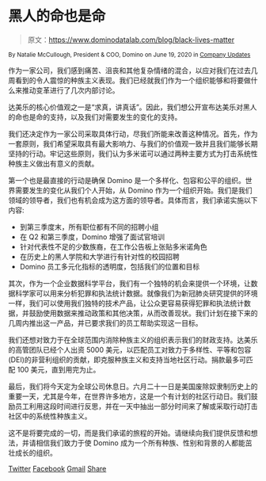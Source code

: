 # 黑人的命也是命

> 原文：<https://www.dominodatalab.com/blog/black-lives-matter>

<small class="t-small">By Natalie McCullough, President & COO, Domino on June 19, 2020 in [Company Updates](/blog/company-updates/)</small>

作为一家公司，我们感到痛苦、沮丧和其他复杂情绪的混合，以应对我们在过去几周看到的令人震惊的种族主义表现。我们已经就我们作为一个组织能够和将要做什么来推动变革进行了几次内部讨论。

达美乐的核心价值观之一是“求真，讲真话”。因此，我们想公开宣布达美乐对黑人的命也是命的支持，以及我们对需要发生的变化的支持。

我们还决定作为一家公司采取具体行动，尽我们所能来改善这种情况。首先，作为一套原则，我们希望采取具有最大影响力、与我们的价值观一致并且我们能够长期坚持的行动。牢记这些原则，我们认为多米诺可以通过两种主要方式为打击系统性种族主义做出有意义的贡献。

第一个也是最直接的行动是确保 Domino 是一个多样化、包容和公平的组织。世界需要发生的变化从我们个人开始，从 Domino 作为一个组织开始。我们是我们领域的领导者，我们也有机会成为这方面的领导者。具体而言，我们承诺实施以下内容:

*   到第三季度末，所有职位都有不同的招聘小组
*   在 Q2 和第三季度，Domino 增强了面试官培训
*   针对代表性不足的少数族裔，在工作公告板上张贴多米诺角色
*   在历史上的黑人学院和大学进行有针对性的校园招聘
*   Domino 员工多元化指标的透明度，包括我们的位置和目标

其次，作为一个企业数据科学平台，我们有一个独特的机会来提供一个环境，让数据科学家可以用来分析犯罪和执法统计数据。就像我们为新冠肺炎研究提供的环境一样，我们可以使用我们独特的技术产品，让公众更容易获得犯罪和执法统计数据，并鼓励使用数据来推动政策和其他决策，从而改善现状。我们计划在接下来的几周内推出这一产品，并已要求我们的员工帮助实现这一目标。

我们还想对致力于在全球范围内消除种族主义的组织表示我们的财政支持。达美乐的高管团队已经个人出资 5000 美元，以匹配员工对致力于多样性、平等和包容(DEI)的非营利组织的贡献，即克服种族主义和支持当地社区行动。捐款最多可匹配 100 美元，直到用完为止。

最后，我们将今天定为全球公司休息日。六月二十一日是美国废除奴隶制历史上的重要一天，尤其是今年，在世界许多地方，这是一个有计划的社区行动日。我们鼓励员工利用这段时间进行反思，并在一天中抽出一部分时间来了解或采取行动打击社区中的系统性种族主义。

这不是将要完成的一切，而是我们承诺的旅程的开始。请继续向我们提供反馈和想法，并请相信我们致力于使 Domino 成为一个所有种族、性别和背景的人都能茁壮成长的组织。

[Twitter](/#twitter) [Facebook](/#facebook) [Gmail](/#google_gmail) [Share](https://www.addtoany.com/share#url=https%3A%2F%2Fwww.dominodatalab.com%2Fblog%2Fblack-lives-matter%2F&title=Black%20Lives%20Matter)